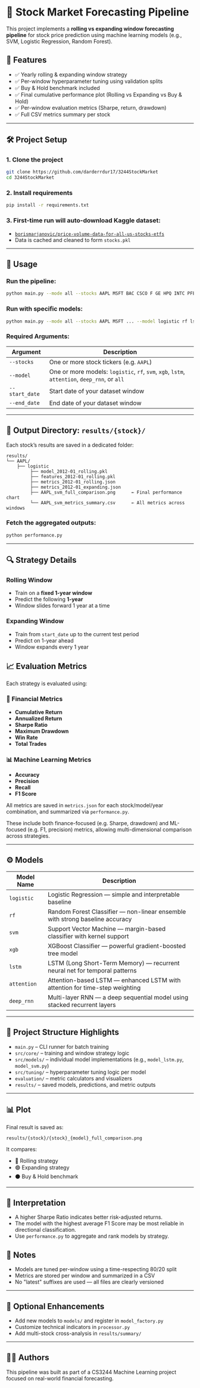 # 🧠 Stock Market Forecasting Pipeline

This project implements a **rolling vs expanding window forecasting pipeline** for stock price prediction using machine learning models (e.g., SVM, Logistic Regression, Random Forest).

## 📌 Features

- ✅ Yearly rolling & expanding window strategy
- ✅ Per-window hyperparameter tuning using validation splits
- ✅ Buy & Hold benchmark included
- ✅ Final cumulative performance plot (Rolling vs Expanding vs Buy & Hold)
- ✅ Per-window evaluation metrics (Sharpe, return, drawdown)
- ✅ Full CSV metrics summary per stock

---

## 🛠 Project Setup

### 1. Clone the project
```bash
git clone https://github.com/darderrdur17/3244StockMarket
cd 3244StockMarket
```

### 2. Install requirements
```bash
pip install -r requirements.txt
```

### 3. First-time run will auto-download Kaggle dataset:
- [`borismarjanovic/price-volume-data-for-all-us-stocks-etfs`](https://www.kaggle.com/datasets/borismarjanovic/price-volume-data-for-all-us-stocks-etfs)
- Data is cached and cleaned to form `stocks.pkl`

---

## 🚀 Usage

### Run the pipeline:
```bash
python main.py --mode all --stocks AAPL MSFT BAC CSCO F GE HPQ INTC PFE SIRI --model all --start_date 2010-01-01 --end_date 2017-12-31
```

### Run with specific models:
```bash
python main.py --mode all --stocks AAPL MSFT ... --model logistic rf lstm --start_date ...
```

### Required Arguments:
| Argument       | Description                                |
|----------------|--------------------------------------------|
| `--stocks`     | One or more stock tickers (e.g. `AAPL`)    |
| `--model`      | One or more models: `logistic`, `rf`, `svm`, `xgb`, `lstm`, `attention`, `deep_rnn`, or `all` |
| `--start_date` | Start date of your dataset window          |
| `--end_date`   | End date of your dataset window            |

---

## 📁 Output Directory: `results/{stock}/`

Each stock’s results are saved in a dedicated folder:
```
results/
└── AAPL/
    ├── logistic
         ├── model_2012-01_rolling.pkl
         ├── features_2012-01_rolling.pkl
         ├── metrics_2012-01_rolling.json
         ├── metrics_2012-01_expanding.json
         ├── AAPL_svm_full_comparison.png      ← Final performance chart
         └── AAPL_svm_metrics_summary.csv      ← All metrics across windows
```

### Fetch the aggregated outputs:
```bash
python performance.py
```

---

## 🔍 Strategy Details

### Rolling Window
- Train on a **fixed 1-year window**
- Predict the following **1-year**
- Window slides forward 1 year at a time

### Expanding Window
- Train from `start_date` up to the current test period
- Predict on 1-year ahead
- Window expands every 1 year

## 📈 Evaluation Metrics
Each strategy is evaluated using:

### 🧮 Financial Metrics
- **Cumulative Return**
- **Annualized Return**
- **Sharpe Ratio**
- **Maximum Drawdown**
- **Win Rate**
- **Total Trades**

### 📊 Machine Learning Metrics
- **Accuracy**
- **Precision**
- **Recall**
- **F1 Score**

All metrics are saved in `metrics.json` for each stock/model/year combination, and summarized via `performance.py`.

These include both finance-focused (e.g. Sharpe, drawdown) and ML-focused (e.g. F1, precision) metrics, allowing multi-dimensional comparison across strategies.

---

## ⚙️ Models

| Model Name     | Description                                                                 |
|----------------|-----------------------------------------------------------------------------|
| `logistic`     | Logistic Regression — simple and interpretable baseline                     |
| `rf`           | Random Forest Classifier — non-linear ensemble with strong baseline accuracy|
| `svm`          | Support Vector Machine — margin-based classifier with kernel support        |
| `xgb`          | XGBoost Classifier — powerful gradient-boosted tree model                   |
| `lstm`         | LSTM (Long Short-Term Memory) — recurrent neural net for temporal patterns  |
| `attention`    | Attention-based LSTM — enhanced LSTM with attention for time-step weighting |
| `deep_rnn`     | Multi-layer RNN — a deep sequential model using stacked recurrent layers    |

---

## 📁 Project Structure Highlights

- `main.py` – CLI runner for batch training
- `src/core/` – training and window strategy logic
- `src/models/` – individual model implementations (e.g., `model_lstm.py`, `model_svm.py`)
- `src/tuning/` – hyperparameter tuning logic per model
- `evaluation/` – metric calculators and visualizers
- `results/` – saved models, predictions, and metric outputs

---

## 📊 Plot

Final result is saved as:
```
results/{stock}/{stock}_{model}_full_comparison.png
```

It compares:
- 🔵 Rolling strategy
- 🟢 Expanding strategy
- ⚫ Buy & Hold benchmark

---

## 📌 Interpretation
- A higher Sharpe Ratio indicates better risk-adjusted returns.
- The model with the highest average F1 Score may be most reliable in directional classification.
- Use `performance.py` to aggregate and rank models by strategy.

## 📌 Notes

- Models are tuned per-window using a time-respecting 80/20 split
- Metrics are stored per window and summarized in a CSV
- No "latest" suffixes are used — all files are clearly versioned

---

## 🧼 Optional Enhancements

- Add new models to `models/` and register in `model_factory.py`
- Customize technical indicators in `processor.py`
- Add multi-stock cross-analysis in `results/summary/`

---

## 👨‍💻 Authors

This pipeline was built as part of a CS3244 Machine Learning project focused on real-world financial forecasting.